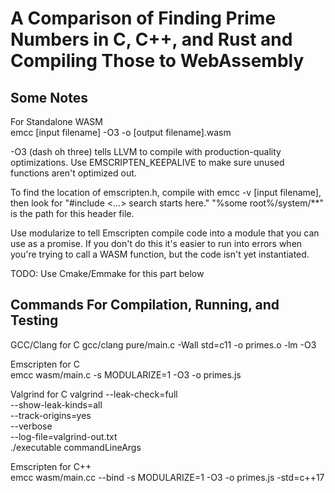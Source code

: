 # A Comparison of Finding Prime Numbers in C, C++, and Rust and Compiling Those to WebAssembly

## Some Notes

For Standalone WASM  
emcc [input filename] -O3 -o [output filename].wasm

-O3 (dash oh three) tells LLVM to compile with production-quality optimizations. Use EMSCRIPTEN_KEEPALIVE to make sure unused functions aren't optimized out.

To find the location of emscripten.h, compile with emcc -v [input filename], then look for "#include <...> search starts here." "%some root%/system/\*\*" is the path for this header file.

Use modularize to tell Emscripten compile code into a module that you can use as a promise. If you don't do this it's easier to run into errors when you're trying to call a WASM function, but the code isn't yet instantiated.

TODO: Use Cmake/Emmake for this part below

## Commands For Compilation, Running, and Testing

GCC/Clang for C
gcc/clang pure/main.c -Wall std=c11 -o primes.o -lm -O3

Emscripten for C  
emcc wasm/main.c -s MODULARIZE=1 -O3 -o primes.js

Valgrind for C
valgrind --leak-check=full \
         --show-leak-kinds=all \
         --track-origins=yes \
         --verbose \
         --log-file=valgrind-out.txt \
         ./executable commandLineArgs

Emscripten for C++  
emcc wasm/main.cc --bind -s MODULARIZE=1 -O3 -o primes.js -std=c++17
